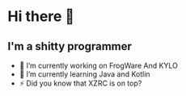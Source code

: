 # Hi there 👋

## I'm a shitty programmer

- 🔭 I’m currently working on FrogWare And KYLO
- 🌱 I’m currently learning Java and Kotlin
- ⚡ Did you know that XZRC is on top?
